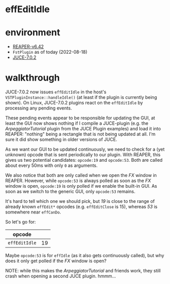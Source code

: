effEditIdle
===========

# environment
- [REAPER-v6.42](https://www.reaper.fm/files/6.x/reaper642_linux_x86_64.tar.xz)
- `FstPlugin` as of today (2022-08-18)
- [JUCE-7.0.2](https://github.com/juce-framework/JUCE/releases/tag/7.0.2)


# walkthrough

JUCE-7.0.2 now issues `effEditIdle` in the host's `VSTPluginInstance::handleIdle()`
(at least if the plugin is currently being shown).
On Linux, JUCE-7.0.2 plugins react on the `effEditIdle` by processing any pending events.

These pending events appear to be responsible for updating the GUI,
at least the GUI now shows nothing if I compile a JUCE-plugin (e.g. the
*ArpeggiatorTutorial* plugin from the JUCE Plugin examples)
and load it into REAPER:
"nothing" being a rectangle that is not being updated at all.
I'm sure it did show something in older versions of JUCE.

As we want our GUI to be updated continuously, we need to check for a (yet unknown) opcode
that is sent periodically to our plugin.
With REAPER, this gives us two potential candidates: `opcode:19` and `opcode:53`.
Both are called about every 50ms with only `0` as arguments.

We also notice that both are only called when we open the *FX* window in REAPER.
However, while `opcode:53` is always polled as soon as the *FX* window is open,
`opcode:19` is only polled if we enable the built-in GUI.
As soon as we switch to the generic GUI, only `opcode:53` remains.

It's hard to tell which one we should pick, but
*19* is close to the range of already known `effEdit*` opcodes (e.g. `effEditClose` is 15),
whereas *53* is somewhere near `effCanDo`.

So let's go for:

| opcode        |    |
|---------------|----|
| `effEditIdle` | 19 |

Maybe `opcode:53` is for `effIdle` (as it also gets continuously called),
but why does it only get polled if the *FX* window is open?

NOTE: while this makes the *ArpeggiatorTutorial* and friends work,
they still crash when opening a second JUCE plugin. hmmm...
